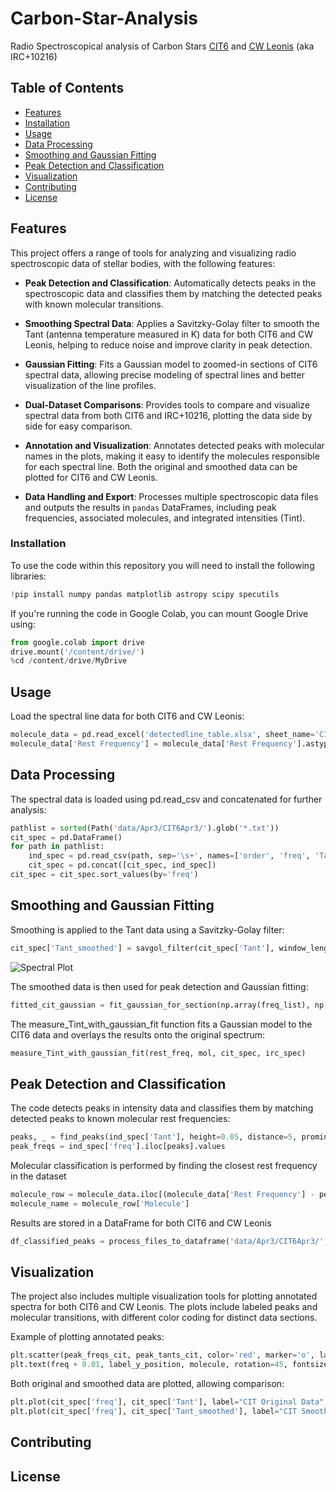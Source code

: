 # Carbon-Star-Analysis
Radio Spectroscopical analysis of Carbon Stars [CIT6](https://en.wikipedia.org/wiki/CIT_6) and [CW Leonis](https://en.wikipedia.org/wiki/CW_Leonis) (aka IRC+10216)

## Table of Contents
- [Features](#Features)
- [Installation](#installation)
- [Usage](#usage)
- [Data Processing](#data-processing)
- [Smoothing and Gaussian Fitting](#smoothing-and-gaussian-fitting)
- [Peak Detection and Classification](#peak-detection-and-classification)
- [Visualization](#visualization)
- [Contributing](#contributing)
- [License](#license)


## Features

This project offers a range of tools for analyzing and visualizing radio spectroscopic data of stellar bodies, with the following features:

- **Peak Detection and Classification**: Automatically detects peaks in the spectroscopic data and classifies them by matching the detected peaks with known molecular transitions.

- **Smoothing Spectral Data**: Applies a Savitzky-Golay filter to smooth the Tant (antenna temperature measured in K) data for both CIT6 and CW Leonis, helping to reduce noise and improve clarity in peak detection.

- **Gaussian Fitting**: Fits a Gaussian model to zoomed-in sections of CIT6 spectral data, allowing precise modeling of spectral lines and better visualization of the line profiles.

- **Dual-Dataset Comparisons**: Provides tools to compare and visualize spectral data from both CIT6 and IRC+10216, plotting the data side by side for easy comparison.

- **Annotation and Visualization**: Annotates detected peaks with molecular names in the plots, making it easy to identify the molecules responsible for each spectral line. Both the original and smoothed data can be plotted for CIT6 and CW Leonis.

- **Data Handling and Export**: Processes multiple spectroscopic data files and outputs the results in `pandas` DataFrames, including peak frequencies, associated molecules, and integrated intensities (Tint).


### Installation 

To use the code within this repository you will need to install the following libraries:

```python
!pip install numpy pandas matplotlib astropy scipy specutils
```

If you're running the code in Google Colab, you can mount Google Drive using:
 ```python
from google.colab import drive
drive.mount('/content/drive/')
%cd /content/drive/MyDrive
```


## Usage

Load the spectral line data for both CIT6 and CW Leonis:
```python
molecule_data = pd.read_excel('detectedline_table.xlsx', sheet_name='CIT6')
molecule_data['Rest Frequency'] = molecule_data['Rest Frequency'].astype(float) / 1000.  # Convert MHz to GHz
```

## Data Processing

The spectral data is loaded using pd.read_csv and concatenated for further analysis:
```python
pathlist = sorted(Path('data/Apr3/CIT6Apr3/').glob('*.txt'))
cit_spec = pd.DataFrame()
for path in pathlist:
    ind_spec = pd.read_csv(path, sep='\s+', names=['order', 'freq', 'Tant'])
    cit_spec = pd.concat([cit_spec, ind_spec])
cit_spec = cit_spec.sort_values(by='freq')
```

## Smoothing and Gaussian Fitting

Smoothing is applied to the Tant data using a Savitzky-Golay filter:
```python
cit_spec['Tant_smoothed'] = savgol_filter(cit_spec['Tant'], window_length=11, polyorder=2)
```
![Spectral Plot](images/spectral_plot.png)

The smoothed data is then used for peak detection and Gaussian fitting:
```python
fitted_cit_gaussian = fit_gaussian_for_section(np.array(freq_list), np.array(Tant_cit_list))
```

The measure_Tint_with_gaussian_fit function fits a Gaussian model to the CIT6 data and overlays the results onto the original spectrum:
```python
measure_Tint_with_gaussian_fit(rest_freq, mol, cit_spec, irc_spec)
```

## Peak Detection and Classification

The code detects peaks in intensity data and classifies them by matching detected peaks to known molecular rest frequencies:
```python
peaks, _ = find_peaks(ind_spec['Tant'], height=0.05, distance=5, prominence=0.05)
peak_freqs = ind_spec['freq'].iloc[peaks].values
```

Molecular classification is performed by finding the closest rest frequency in the dataset
```python
molecule_row = molecule_data.iloc[(molecule_data['Rest Frequency'] - peak_freq).abs().argmin()]
molecule_name = molecule_row['Molecule']
```

Results are stored in a DataFrame for both CIT6 and CW Leonis
```python
df_classified_peaks = process_files_to_dataframe('data/Apr3/CIT6Apr3/', height=0.05, distance=5, prominence=0.05)
```


## Visualization

The project also includes multiple visualization tools for plotting annotated spectra for both CIT6 and CW Leonis. The plots include labeled peaks and molecular transitions, with different color coding for distinct data sections.

Example of plotting annotated peaks:
```python
plt.scatter(peak_freqs_cit, peak_tants_cit, color='red', marker='o', label='Detected Peaks')
plt.text(freq + 0.01, label_y_position, molecule, rotation=45, fontsize=14, color='blue')
```

Both original and smoothed data are plotted, allowing comparison:
```python
plt.plot(cit_spec['freq'], cit_spec['Tant'], label="CIT Original Data", color='blue')
plt.plot(cit_spec['freq'], cit_spec['Tant_smoothed'], label="CIT Smoothed Data", color='green')
```

## Contributing

## License
